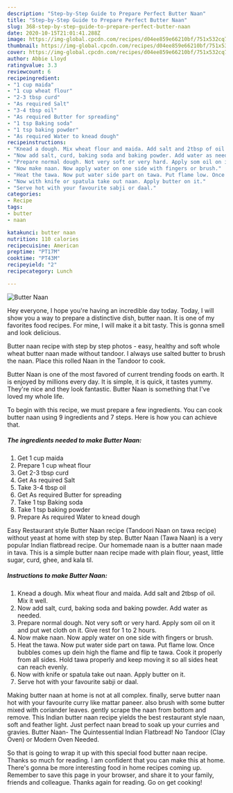 ```yaml
---
description: "Step-by-Step Guide to Prepare Perfect Butter Naan"
title: "Step-by-Step Guide to Prepare Perfect Butter Naan"
slug: 368-step-by-step-guide-to-prepare-perfect-butter-naan
date: 2020-10-15T21:01:41.288Z
image: https://img-global.cpcdn.com/recipes/d04ee859e66210bf/751x532cq70/butter-naan-recipe-main-photo.jpg
thumbnail: https://img-global.cpcdn.com/recipes/d04ee859e66210bf/751x532cq70/butter-naan-recipe-main-photo.jpg
cover: https://img-global.cpcdn.com/recipes/d04ee859e66210bf/751x532cq70/butter-naan-recipe-main-photo.jpg
author: Abbie Lloyd
ratingvalue: 3.3
reviewcount: 6
recipeingredient:
- "1 cup maida"
- "1 cup wheat flour"
- "2-3 tbsp curd"
- "As required Salt"
- "3-4 tbsp oil"
- "As required Butter for spreading"
- "1 tsp Baking soda"
- "1 tsp baking powder"
- "As required Water to knead dough"
recipeinstructions:
- "Knead a dough. Mix wheat flour and maida. Add salt and 2tbsp of oil. Mix it well."
- "Now add salt, curd, baking soda and baking powder. Add water as needed."
- "Prepare normal dough. Not very soft or very hard. Apply som oil on it and put wet cloth on it. Give rest for 1 to 2 hours."
- "Now make naan. Now apply water on one side with fingers or brush."
- "Heat the tawa. Now put water side part on tawa. Put flame low. Once bubbles comes up dein high the flame and flip te tawa. Cook it properly from all sides. Hold tawa properly and keep moving it so all sides heat can reach evenly."
- "Now with knife or spatula take out naan. Apply butter on it."
- "Serve hot with your favourite sabji or daal."
categories:
- Recipe
tags:
- butter
- naan

katakunci: butter naan 
nutrition: 110 calories
recipecuisine: American
preptime: "PT17M"
cooktime: "PT43M"
recipeyield: "2"
recipecategory: Lunch

---
```



![Butter Naan](https://img-global.cpcdn.com/recipes/d04ee859e66210bf/751x532cq70/butter-naan-recipe-main-photo.jpg)

Hey everyone, I hope you're having an incredible day today. Today, I will show you a way to prepare a distinctive dish, butter naan. It is one of my favorites food recipes. For mine, I will make it a bit tasty. This is gonna smell and look delicious.

Butter naan recipe with step by step photos - easy, healthy and soft whole wheat butter naan made without tandoor. I always use salted butter to brush the naan. Place this rolled Naan in the Tandoor to cook.

Butter Naan is one of the most favored of current trending foods on earth. It is enjoyed by millions every day. It is simple, it is quick, it tastes yummy. They're nice and they look fantastic. Butter Naan is something that I've loved my whole life.


To begin with this recipe, we must prepare a few ingredients. You can cook butter naan using 9 ingredients and 7 steps. Here is how you can achieve that.

<!--inarticleads1-->

##### The ingredients needed to make Butter Naan:

1. Get 1 cup maida
1. Prepare 1 cup wheat flour
1. Get 2-3 tbsp curd
1. Get As required Salt
1. Take 3-4 tbsp oil
1. Get As required Butter for spreading
1. Take 1 tsp Baking soda
1. Take 1 tsp baking powder
1. Prepare As required Water to knead dough


Easy Restaurant style Butter Naan recipe (Tandoori Naan on tawa recipe) without yeast at home with step by step. Butter Naan (Tawa Naan) is a very popular Indian flatbread recipe. Our homemade naan is a butter naan made in tava. This is a simple butter naan recipe made with plain flour, yeast, little sugar, curd, ghee, and kala til. 

<!--inarticleads2-->

##### Instructions to make Butter Naan:

1. Knead a dough. Mix wheat flour and maida. Add salt and 2tbsp of oil. Mix it well.
1. Now add salt, curd, baking soda and baking powder. Add water as needed.
1. Prepare normal dough. Not very soft or very hard. Apply som oil on it and put wet cloth on it. Give rest for 1 to 2 hours.
1. Now make naan. Now apply water on one side with fingers or brush.
1. Heat the tawa. Now put water side part on tawa. Put flame low. Once bubbles comes up dein high the flame and flip te tawa. Cook it properly from all sides. Hold tawa properly and keep moving it so all sides heat can reach evenly.
1. Now with knife or spatula take out naan. Apply butter on it.
1. Serve hot with your favourite sabji or daal.


Making butter naan at home is not at all complex. finally, serve butter naan hot with your favourite curry like mattar paneer. also brush with some butter mixed with coriander leaves. gently scrape the naan from bottom and remove. This Indian butter naan recipe yields the best restaurant style naan, soft and feather light. Just perfect naan bread to soak up your curries and gravies. Butter Naan- The Quintessential Indian Flatbread! No Tandoor (Clay Oven) or Modern Oven Needed. 

So that is going to wrap it up with this special food butter naan recipe. Thanks so much for reading. I am confident that you can make this at home. There's gonna be more interesting food in home recipes coming up. Remember to save this page in your browser, and share it to your family, friends and colleague. Thanks again for reading. Go on get cooking!
